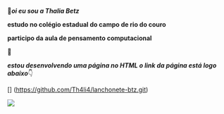  👋***oi eu sou a Thalia Betz***
 
**estudo no colégio estadual do campo de rio do couro**

**participo da aula de pensamento computacional**

&#128175;

***estou desenvolvendo uma página no HTML o link da página está logo abaixo***&#128071;

[] (https://github.com/Th4li4/lanchonete-btz.git)

![](https://st4.depositphotos.com/6489488/21518/v/600/depositphotos_215185236-stock-illustration-github-icon-design-vector-illustration.jpg)
